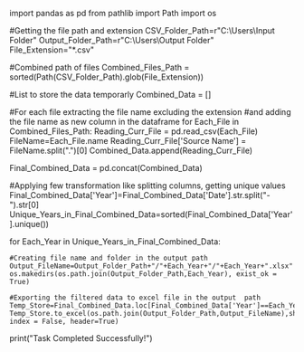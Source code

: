 import pandas as pd
from pathlib import Path
import os

#Getting the file path and extension
CSV_Folder_Path=r"C:\Users\Input Folder"
Output_Folder_Path=r"C:\Users\\Output Folder"
File_Extension="*.csv"

#Combined path of files
Combined_Files_Path = sorted(Path(CSV_Folder_Path).glob(File_Extension))

#List to store the data temporarly
Combined_Data = []

#For each file extracting the file name excluding the extension
#and adding the file name as new column in the dataframe 
for Each_File in Combined_Files_Path:
    Reading_Curr_File = pd.read_csv(Each_File)
    FileName=Each_File.name
    Reading_Curr_File['Source Name'] = FileName.split(".")[0]
    Combined_Data.append(Reading_Curr_File)
    
Final_Combined_Data = pd.concat(Combined_Data)

#Applying few transformation like splitting columns, getting unique values
Final_Combined_Data['Year']=Final_Combined_Data['Date'].str.split("-").str[0]
Unique_Years_in_Final_Combined_Data=sorted(Final_Combined_Data['Year'].unique())

for Each_Year in Unique_Years_in_Final_Combined_Data:
    
    #Creating file name and folder in the output path
    Output_FileName=Output_Folder_Path+"/"+Each_Year+"/"+Each_Year+".xlsx"
    os.makedirs(os.path.join(Output_Folder_Path,Each_Year), exist_ok = True)
    
    #Exporting the filtered data to excel file in the output  path
    Temp_Store=Final_Combined_Data.loc[Final_Combined_Data['Year']==Each_Year]
    Temp_Store.to_excel(os.path.join(Output_Folder_Path,Output_FileName),sheet_name=Each_Year, index = False, header=True)

print("Task Completed Successfully!")
